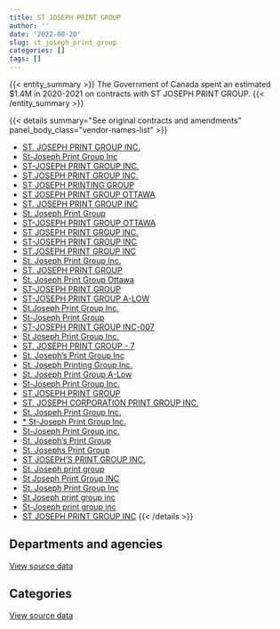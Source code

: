 ```yaml
---
title: ST JOSEPH PRINT GROUP
author: ''
date: '2022-08-20'
slug: st_joseph_print_group
categories: []
tags: []
---
```


<script src="/rmarkdown-libs/htmlwidgets/htmlwidgets.js"></script>
<link href="/rmarkdown-libs/datatables-css/datatables-crosstalk.css" rel="stylesheet" />
<script src="/rmarkdown-libs/datatables-binding/datatables.js"></script>
<script src="/rmarkdown-libs/jquery/jquery-3.6.0.min.js"></script>
<link href="/rmarkdown-libs/dt-core-bootstrap/css/dataTables.bootstrap.min.css" rel="stylesheet" />
<link href="/rmarkdown-libs/dt-core-bootstrap/css/dataTables.bootstrap.extra.css" rel="stylesheet" />
<script src="/rmarkdown-libs/dt-core-bootstrap/js/jquery.dataTables.min.js"></script>
<script src="/rmarkdown-libs/dt-core-bootstrap/js/dataTables.bootstrap.min.js"></script>
<link href="/rmarkdown-libs/crosstalk/css/crosstalk.min.css" rel="stylesheet" />
<script src="/rmarkdown-libs/crosstalk/js/crosstalk.min.js"></script>
<script src="/rmarkdown-libs/htmlwidgets/htmlwidgets.js"></script>
<link href="/rmarkdown-libs/datatables-css/datatables-crosstalk.css" rel="stylesheet" />
<script src="/rmarkdown-libs/datatables-binding/datatables.js"></script>
<script src="/rmarkdown-libs/jquery/jquery-3.6.0.min.js"></script>
<link href="/rmarkdown-libs/dt-core-bootstrap/css/dataTables.bootstrap.min.css" rel="stylesheet" />
<link href="/rmarkdown-libs/dt-core-bootstrap/css/dataTables.bootstrap.extra.css" rel="stylesheet" />
<script src="/rmarkdown-libs/dt-core-bootstrap/js/jquery.dataTables.min.js"></script>
<script src="/rmarkdown-libs/dt-core-bootstrap/js/dataTables.bootstrap.min.js"></script>
<link href="/rmarkdown-libs/crosstalk/css/crosstalk.min.css" rel="stylesheet" />
<script src="/rmarkdown-libs/crosstalk/js/crosstalk.min.js"></script>

{{< entity_summary >}}
The Government of Canada spent an estimated \$1.4M in 2020-2021 on contracts with ST JOSEPH PRINT GROUP.
{{< /entity_summary >}}

{{< details summary="See original contracts and amendments" panel_body_class="vendor-names-list" >}}
- [ST. JOSEPH PRINT GROUP INC.](https://search.open.canada.ca/en/ct/?sort=contract_value_f%20desc&page=1&search_text=%22ST.%20JOSEPH%20PRINT%20GROUP%20INC.%22)
- [St-Joseph Print Group Inc](https://search.open.canada.ca/en/ct/?sort=contract_value_f%20desc&page=1&search_text=%22St-Joseph%20Print%20Group%20Inc%22)
- [ST-JOSEPH PRINT GROUP INC.](https://search.open.canada.ca/en/ct/?sort=contract_value_f%20desc&page=1&search_text=%22ST-JOSEPH%20PRINT%20GROUP%20INC.%22)
- [ST.JOSEPH PRINT GROUP INC.](https://search.open.canada.ca/en/ct/?sort=contract_value_f%20desc&page=1&search_text=%22ST.JOSEPH%20PRINT%20GROUP%20INC.%22)
- [ST JOSEPH PRINTING GROUP](https://search.open.canada.ca/en/ct/?sort=contract_value_f%20desc&page=1&search_text=%22ST%20JOSEPH%20PRINTING%20GROUP%22)
- [ST JOSEPH PRINT GROUP OTTAWA](https://search.open.canada.ca/en/ct/?sort=contract_value_f%20desc&page=1&search_text=%22ST%20JOSEPH%20PRINT%20GROUP%20OTTAWA%22)
- [ST. JOSEPH PRINT GROUP INC](https://search.open.canada.ca/en/ct/?sort=contract_value_f%20desc&page=1&search_text=%22ST.%20JOSEPH%20PRINT%20GROUP%20INC%22)
- [St. Joseph Print Group](https://search.open.canada.ca/en/ct/?sort=contract_value_f%20desc&page=1&search_text=%22St.%20Joseph%20Print%20Group%22)
- [ST-JOSEPH PRINT GROUP OTTAWA](https://search.open.canada.ca/en/ct/?sort=contract_value_f%20desc&page=1&search_text=%22ST-JOSEPH%20PRINT%20GROUP%20OTTAWA%22)
- [ST JOSEPH PRINT GROUP INC.](https://search.open.canada.ca/en/ct/?sort=contract_value_f%20desc&page=1&search_text=%22ST%20JOSEPH%20PRINT%20GROUP%20INC.%22)
- [ST-JOSEPH PRINT GROUP INC](https://search.open.canada.ca/en/ct/?sort=contract_value_f%20desc&page=1&search_text=%22ST-JOSEPH%20PRINT%20GROUP%20INC%22)
- [ST.JOSEPH PRINT GROUP INC](https://search.open.canada.ca/en/ct/?sort=contract_value_f%20desc&page=1&search_text=%22ST.JOSEPH%20PRINT%20GROUP%20INC%22)
- [St. Joseph Print Group Inc.](https://search.open.canada.ca/en/ct/?sort=contract_value_f%20desc&page=1&search_text=%22St.%20Joseph%20Print%20Group%20Inc.%22)
- [ST. JOSEPH PRINT GROUP](https://search.open.canada.ca/en/ct/?sort=contract_value_f%20desc&page=1&search_text=%22ST.%20JOSEPH%20PRINT%20GROUP%22)
- [St. Joseph Print Group Ottawa](https://search.open.canada.ca/en/ct/?sort=contract_value_f%20desc&page=1&search_text=%22St.%20Joseph%20Print%20Group%20Ottawa%22)
- [ST-JOSEPH PRINT GROUP](https://search.open.canada.ca/en/ct/?sort=contract_value_f%20desc&page=1&search_text=%22ST-JOSEPH%20PRINT%20GROUP%22)
- [ST-JOSEPH PRINT GROUP A-LOW](https://search.open.canada.ca/en/ct/?sort=contract_value_f%20desc&page=1&search_text=%22ST-JOSEPH%20PRINT%20GROUP%20A-LOW%22)
- [St.Joseph Print Group Inc.](https://search.open.canada.ca/en/ct/?sort=contract_value_f%20desc&page=1&search_text=%22St.Joseph%20Print%20Group%20Inc.%22)
- [St-Joseph Print Group](https://search.open.canada.ca/en/ct/?sort=contract_value_f%20desc&page=1&search_text=%22St-Joseph%20Print%20Group%22)
- [ST-JOSEPH PRINT GROUP INC-007](https://search.open.canada.ca/en/ct/?sort=contract_value_f%20desc&page=1&search_text=%22ST-JOSEPH%20PRINT%20GROUP%20INC-007%22)
- [St Joseph Print Group Inc.](https://search.open.canada.ca/en/ct/?sort=contract_value_f%20desc&page=1&search_text=%22St%20Joseph%20Print%20Group%20Inc.%22)
- [ST. JOSEPH PRINT GROUP - 7](https://search.open.canada.ca/en/ct/?sort=contract_value_f%20desc&page=1&search_text=%22ST.%20JOSEPH%20PRINT%20GROUP%20-%207%22)
- [St. Joseph’s Print Group Inc](https://search.open.canada.ca/en/ct/?sort=contract_value_f%20desc&page=1&search_text=%22St.%20Joseph%27s%20Print%20Group%20Inc%22)
- [St. Joseph Printing Group Inc.](https://search.open.canada.ca/en/ct/?sort=contract_value_f%20desc&page=1&search_text=%22St.%20Joseph%20Printing%20Group%20Inc.%22)
- [St. Joseph Print Group A-Low](https://search.open.canada.ca/en/ct/?sort=contract_value_f%20desc&page=1&search_text=%22St.%20Joseph%20Print%20Group%20A-Low%22)
- [St-Joseph Print Group Inc.](https://search.open.canada.ca/en/ct/?sort=contract_value_f%20desc&page=1&search_text=%22St-Joseph%20Print%20Group%20Inc.%22)
- [ST JOSEPH PRINT GROUP](https://search.open.canada.ca/en/ct/?sort=contract_value_f%20desc&page=1&search_text=%22ST%20JOSEPH%20PRINT%20GROUP%22)
- [ST. JOSEPH CORPORATION PRINT GROUP INC.](https://search.open.canada.ca/en/ct/?sort=contract_value_f%20desc&page=1&search_text=%22ST.%20JOSEPH%20CORPORATION%20PRINT%20GROUP%20INC.%22)
- [St. Jospeh Print Group Inc.](https://search.open.canada.ca/en/ct/?sort=contract_value_f%20desc&page=1&search_text=%22St.%20Jospeh%20Print%20Group%20Inc.%22)
- [\* St-Joseph Print Group Inc.](https://search.open.canada.ca/en/ct/?sort=contract_value_f%20desc&page=1&search_text=%22%2a%20St-Joseph%20Print%20Group%20Inc.%22)
- [St-Joseph Print Group inc.](https://search.open.canada.ca/en/ct/?sort=contract_value_f%20desc&page=1&search_text=%22St-Joseph%20Print%20Group%20inc.%22)
- [St. Joseph’s Print Group](https://search.open.canada.ca/en/ct/?sort=contract_value_f%20desc&page=1&search_text=%22St.%20Joseph%27s%20Print%20Group%22)
- [St. Josephs Print Group](https://search.open.canada.ca/en/ct/?sort=contract_value_f%20desc&page=1&search_text=%22St.%20Josephs%20Print%20Group%22)
- [ST JOSEPH’S PRINT GROUP INC.](https://search.open.canada.ca/en/ct/?sort=contract_value_f%20desc&page=1&search_text=%22ST%20JOSEPH%27S%20PRINT%20GROUP%20INC.%22)
- [St. Joseph print group](https://search.open.canada.ca/en/ct/?sort=contract_value_f%20desc&page=1&search_text=%22St.%20Joseph%20print%20group%22)
- [St Joseph Print Group INC](https://search.open.canada.ca/en/ct/?sort=contract_value_f%20desc&page=1&search_text=%22St%20Joseph%20Print%20Group%20INC%22)
- [St. Joseph Print Group Inc](https://search.open.canada.ca/en/ct/?sort=contract_value_f%20desc&page=1&search_text=%22St.%20Joseph%20Print%20Group%20Inc%22)
- [St Joseph print group inc](https://search.open.canada.ca/en/ct/?sort=contract_value_f%20desc&page=1&search_text=%22St%20Joseph%20print%20group%20inc%22)
- [St-Joseph print group inc](https://search.open.canada.ca/en/ct/?sort=contract_value_f%20desc&page=1&search_text=%22St-Joseph%20print%20group%20inc%22)
- [ST JOSEPH PRINT GROUP INC](https://search.open.canada.ca/en/ct/?sort=contract_value_f%20desc&page=1&search_text=%22ST%20JOSEPH%20PRINT%20GROUP%20INC%22)
{{< /details >}}

## Departments and agencies

<div id="htmlwidget-1" style="width:100%;height:auto;" class="datatables html-widget"></div>
<script type="application/json" data-for="htmlwidget-1">{"x":{"style":"bootstrap","filter":"none","vertical":false,"data":[["<a href=\"/departments/aafc-aac/\">Agriculture and Agri-Food Canada<\/a>","<a href=\"/departments/aandc-aadnc/\">Crown-Indigenous Relations and Northern Affairs Canada<\/a>","<a href=\"/departments/cbsa-asfc/\">Canada Border Services Agency<\/a>","<a href=\"/departments/cfia-acia/\">Canadian Food Inspection Agency<\/a>","<a href=\"/departments/cic/\">Immigration, Refugees and Citizenship Canada<\/a>","<a href=\"/departments/cihr-irsc/\">Canadian Institutes of Health Research<\/a>","<a href=\"/departments/cnsc-ccsn/\">Canadian Nuclear Safety Commission<\/a>","<a href=\"/departments/cra-arc/\">Canada Revenue Agency<\/a>","<a href=\"/departments/dfatd-maecd/\">Global Affairs Canada<\/a>","<a href=\"/departments/dnd-mdn/\">National Defence<\/a>","<a href=\"/departments/elections/\">Elections Canada<\/a>","<a href=\"/departments/esdc-edsc/\">Employment and Social Development Canada<\/a>","<a href=\"/departments/fintrac-canafe/\">Financial Transactions and Reports Analysis Centre of Canada<\/a>","<a href=\"/departments/hc-sc/\">Health Canada<\/a>","<a href=\"/departments/ic/\">Innovation, Science and Economic Development Canada<\/a>","<a href=\"/departments/isc-sac/\">Indigenous Services Canada<\/a>","<a href=\"/departments/jus/\">Department of Justice Canada<\/a>","<a href=\"/departments/nrc-cnrc/\">National Research Council Canada<\/a>","<a href=\"/departments/nrcan-rncan/\">Natural Resources Canada<\/a>","<a href=\"/departments/nserc-crsng/\">Natural Sciences and Engineering Research Council of Canada<\/a>","<a href=\"/departments/oag-bvg/\">Office of the Auditor General of Canada<\/a>","<a href=\"/departments/opc-cpvp/\">Office of the Privacy Commissioner of Canada<\/a>","<a href=\"/departments/pc/\">Parks Canada<\/a>","<a href=\"/departments/pch/\">Canadian Heritage<\/a>","<a href=\"/departments/pco-bcp/\">Privy Council Office<\/a>","<a href=\"/departments/pwgsc-tpsgc/\">Public Services and Procurement Canada<\/a>","<a href=\"/departments/rcmp-grc/\">Royal Canadian Mounted Police<\/a>","<a href=\"/departments/sshrc-crsh/\">Social Sciences and Humanities Research Council of Canada<\/a>"],[35156,null,null,17522.74,10620.85,13144.4,4797.16,0,99444.74,17640.62,625588.98,null,19436,null,25207.12,null,211518.13,10921.45,192609.44,22063.82,18786.31,18712.18,null,130679.46,19515.32,24976.85,196104.87,36320.47],[null,39512.3,null,5077.26,221.5,13144.4,4797.16,0,137133.49,114125.02,633060.26,24987.52,null,11044.62,null,39512.3,302923.27,12587.08,207900.6,null,30324.08,16950,225912.39,null,null,null,70932.02,5909.77],[null,null,10904.5,null,null,13180.41,10128.06,0,76740.24,46706.52,807545.13,8174.29,null,null,null,null,289680.64,null,null,null,8904.94,null,193948.15,null,null,null,13704.48,null],[null,null,null,null,null,15462.73,3090.52,0,101550.9,null,1003680.93,109328.03,null,null,null,14917.99,143633.31,null,null,null,null,null,2981.67,null,null,null,null,null]],"container":"<table class=\"table table-striped table-hover row-border order-column display\">\n  <thead>\n    <tr>\n      <th>Department<\/th>\n      <th>2017-2018<\/th>\n      <th>2018-2019<\/th>\n      <th>2019-2020<\/th>\n      <th>2020-2021<\/th>\n    <\/tr>\n  <\/thead>\n<\/table>","options":{"order":[[4,"desc"]],"pageLength":10,"autoWidth":true,"columnDefs":[{"targets":1,"render":"function(data, type, row, meta) {\n    return type !== 'display' ? data : DTWidget.formatCurrency(data, \"$\", 2, 3, \",\", \".\", true, null);\n  }"},{"targets":2,"render":"function(data, type, row, meta) {\n    return type !== 'display' ? data : DTWidget.formatCurrency(data, \"$\", 2, 3, \",\", \".\", true, null);\n  }"},{"targets":3,"render":"function(data, type, row, meta) {\n    return type !== 'display' ? data : DTWidget.formatCurrency(data, \"$\", 2, 3, \",\", \".\", true, null);\n  }"},{"targets":4,"render":"function(data, type, row, meta) {\n    return type !== 'display' ? data : DTWidget.formatCurrency(data, \"$\", 2, 3, \",\", \".\", true, null);\n  }"},{"width":"16%","targets":[1,2,3,4]},{"className":"dt-right","targets":[1,2,3,4]}],"orderClasses":false}},"evals":["options.columnDefs.0.render","options.columnDefs.1.render","options.columnDefs.2.render","options.columnDefs.3.render"],"jsHooks":[]}</script>
<p class="text-right">
<a href="https://github.com/GoC-Spending/contracts-data/tree/main/data/out/vendors/st_joseph_print_group/summary_by_fiscal_year_by_department.csv" class="source-data-link btn btn-link">View source data</a>
</p>

## Categories

<div id="htmlwidget-2" style="width:100%;height:auto;" class="datatables html-widget"></div>
<script type="application/json" data-for="htmlwidget-2">{"x":{"style":"bootstrap","filter":"none","vertical":false,"data":[["<a href=\"/categories/1_facilities_and_construction/\">Facilities and construction<\/a>","<a href=\"/categories/10_office_management/\">Office management<\/a>","<a href=\"/categories/11_defence/\">Defence<\/a>","<a href=\"/categories/2_professional_services/\">Professional services<\/a>","<a href=\"/categories/6_industrial_products_and_services/\">Industrial products and services<\/a>"],[19436,1321931.11,null,232614.82,176784.97],[null,1530617.68,18807.15,285843.72,60786.5],[null,1405132.31,null,34182.46,40302.59],[null,1376092.83,null,18553.25,null]],"container":"<table class=\"table table-striped table-hover row-border order-column display\">\n  <thead>\n    <tr>\n      <th>Category<\/th>\n      <th>2017-2018<\/th>\n      <th>2018-2019<\/th>\n      <th>2019-2020<\/th>\n      <th>2020-2021<\/th>\n    <\/tr>\n  <\/thead>\n<\/table>","options":{"order":[[4,"desc"]],"dom":"t","pageLength":30,"autoWidth":true,"columnDefs":[{"targets":1,"render":"function(data, type, row, meta) {\n    return type !== 'display' ? data : DTWidget.formatCurrency(data, \"$\", 2, 3, \",\", \".\", true, null);\n  }"},{"targets":2,"render":"function(data, type, row, meta) {\n    return type !== 'display' ? data : DTWidget.formatCurrency(data, \"$\", 2, 3, \",\", \".\", true, null);\n  }"},{"targets":3,"render":"function(data, type, row, meta) {\n    return type !== 'display' ? data : DTWidget.formatCurrency(data, \"$\", 2, 3, \",\", \".\", true, null);\n  }"},{"targets":4,"render":"function(data, type, row, meta) {\n    return type !== 'display' ? data : DTWidget.formatCurrency(data, \"$\", 2, 3, \",\", \".\", true, null);\n  }"},{"width":"16%","targets":[1,2,3,4]},{"className":"dt-right","targets":[1,2,3,4]}],"orderClasses":false,"lengthMenu":[10,25,30,50,100]}},"evals":["options.columnDefs.0.render","options.columnDefs.1.render","options.columnDefs.2.render","options.columnDefs.3.render"],"jsHooks":[]}</script>
<p class="text-right">
<a href="https://github.com/GoC-Spending/contracts-data/tree/main/data/out/vendors/st_joseph_print_group/summary_by_fiscal_year_by_category.csv" class="source-data-link btn btn-link">View source data</a>
</p>
